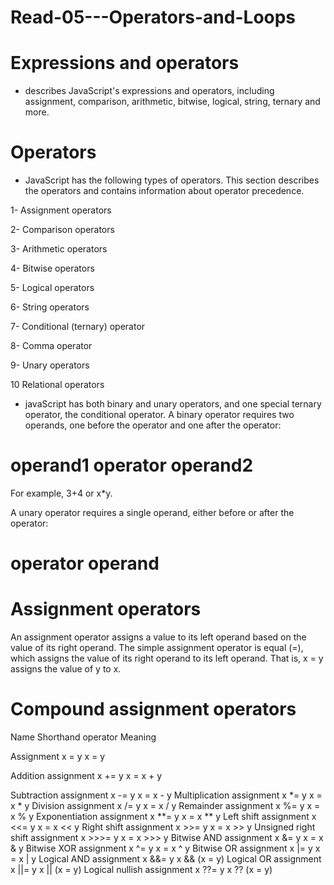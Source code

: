 # Read-05---Operators-and-Loops

# Expressions and operators
- describes JavaScript's expressions and operators, including assignment, comparison, arithmetic, bitwise, logical, string, ternary and more.

# Operators
- JavaScript has the following types of operators. This section describes the operators and contains information about operator precedence.

1- Assignment operators

2- Comparison operators

3- Arithmetic operators

4- Bitwise operators

5- Logical operators

6- String operators

7- Conditional (ternary) operator

8- Comma operator

9- Unary operators

10 Relational operators

- javaScript has both binary and unary operators, and one special ternary operator, the conditional operator. A binary operator requires two operands, one before the operator and one after the operator:

# operand1 operator operand2
For example, 3+4 or x*y.


A unary operator requires a single operand, either before or after the operator:

# operator operand

# Assignment operators
An assignment operator assigns a value to its left operand based on the value of its right operand. The simple assignment operator is equal (=), which assigns the value of its right operand to its left operand. That is, x = y assigns the value of y to x.



# Compound assignment operators
Name	                         Shorthand operator	             Meaning

Assignment	                    x = y	                         x = y

Addition assignment           	x += y	                       x = x + y

Subtraction assignment	x -= y	x = x - y
Multiplication assignment	x *= y	x = x * y
Division assignment	x /= y	x = x / y
Remainder assignment	x %= y	x = x % y
Exponentiation assignment	x **= y	x = x ** y
Left shift assignment	x <<= y	x = x << y
Right shift assignment	x >>= y	x = x >> y
Unsigned right shift assignment	x >>>= y	x = x >>> y
Bitwise AND assignment	x &= y	x = x & y
Bitwise XOR assignment	x ^= y	x = x ^ y
Bitwise OR assignment	x |= y	x = x | y
Logical AND assignment	x &&= y	x && (x = y)
Logical OR assignment	x ||= y	x || (x = y)
Logical nullish assignment	x ??= y	x ?? (x = y)

